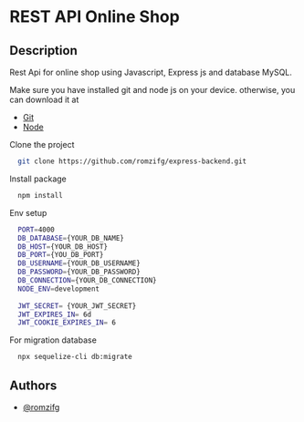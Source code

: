 # REST API Online Shop
## Description
Rest Api for online shop using Javascript, Express js and database MySQL.

Make sure you have installed git and node js on your device.
otherwise, you can download it at
- [Git](https://git-scm.com/)
- [Node](https://nodejs.org/en)

Clone the project
```bash
  git clone https://github.com/romzifg/express-backend.git
```

Install package
```bash
  npm install
```

Env setup
```bash
  PORT=4000
  DB_DATABASE={YOUR_DB_NAME}
  DB_HOST={YOUR_DB_HOST}
  DB_PORT={YOU_DB_PORT}
  DB_USERNAME={YOUR_DB_USERNAME}
  DB_PASSWORD={YOUR_DB_PASSWORD}
  DB_CONNECTION={YOUR_DB_CONNECTION}
  NODE_ENV=development
  
  JWT_SECRET= {YOUR_JWT_SECRET}
  JWT_EXPIRES_IN= 6d
  JWT_COOKIE_EXPIRES_IN= 6
```

For migration database
```bash
  npx sequelize-cli db:migrate
```

## Authors
- [@romzifg](https://github.com/romzifg)
